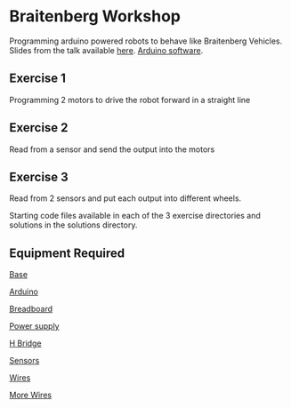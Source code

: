 # Braitenberg Workshop

Programming arduino powered robots to behave like Braitenberg Vehicles. Slides from the talk available [here](http://braitenberg.s3-website-eu-west-1.amazonaws.com/). [Arduino software](https://www.arduino.cc/en/Main/Software).

## Exercise 1
Programming 2 motors to drive the robot forward in a straight line

## Exercise 2
Read from a sensor and send the output into the motors

## Exercise 3
Read from 2 sensors and put each output into different wheels.

Starting code files available in each of the 3 exercise directories and solutions in the solutions directory.

## Equipment Required
[Base](https://www.amazon.co.uk/gp/product/B01HCZDRNC/ref=oh_aui_detailpage_o01_s00)

[Arduino](https://www.amazon.co.uk/gp/product/B00CGU1VOG/ref=oh_aui_detailpage_o00_s00)

[Breadboard](https://www.amazon.co.uk/TRIXES-Electronics-Solderless-Prototyping-Breadboard/dp/B01AY20WVA/ref=sr_1_4)

[Power supply](https://www.amazon.co.uk/gp/product/B01CUG0NU8/ref=oh_aui_detailpage_o05_s00)

[H Bridge](https://www.amazon.co.uk/gp/product/B01KBTNHS6/ref=oh_aui_detailpage_o03_s000)

[Sensors](https://www.amazon.co.uk/gp/product/B00R2U8HK6/ref=oh_aui_detailpage_o02_s00)

[Wires](https://www.amazon.co.uk/gp/product/B06XRP71KM/ref=oh_aui_detailpage_o02_s01)

[More Wires](https://www.amazon.co.uk/gp/product/B01LWAY27S/ref=oh_aui_detailpage_o02_s02)
